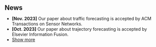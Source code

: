 <h1 id="news"></h1>

<h2 style="margin: 60px 0px 10px;">News</h2>

<ul>
<li><strong>[Nov. 2023]</strong> Our paper about traffic forecasting is accepted by ACM Transactions on Sensor Networks. </li>
<li><strong>[Oct. 2023]</strong> Our paper about trajectory forecasting is accepted by Elsevier Information Fusion. </li>

  
<li> <a href="javascript:toggle_vis('newsmore')">Show more</a> </li>
<div id="newsmore" style="display:none"> 
  <li><strong>[Oct. 2023]</strong> Our paper about trajectory forecasting is accepted by Elsevier Information Fusion. </li>
</div>

</ul>
